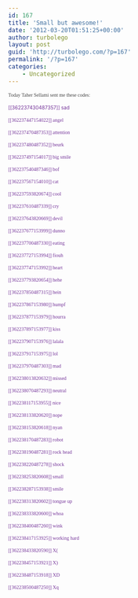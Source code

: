 ```yaml
---
id: 167
title: 'Small but awesome!'
date: '2012-03-20T01:51:25+00:00'
author: turbolego
layout: post
guid: 'http://turbolego.com/?p=167'
permalink: '/?p=167'
categories:
    - Uncategorized
---
```


<span style="color: #444444;"><span style="font-family: Georgia, 'Bitstream Charter', serif;"><span style="font-size: x-small;">Today Taher Sellami sent me these codes:</span></span></span>

<span style="color: #743399; font-size: x-small;">\[\[362237430487357\]\] sad</span>

<span style="color: #743399;"><span style="font-family: Georgia, 'Bitstream Charter', serif;"><span style="font-size: x-small;">\[\[362237447154022\]\] angel</span></span></span>

<span style="color: #743399;"><span style="font-family: Georgia, 'Bitstream Charter', serif;"><span style="font-size: x-small;">\[\[362237470487353\]\] attention</span></span></span>

<span style="color: #743399;"><span style="font-family: Georgia, 'Bitstream Charter', serif;"><span style="font-size: x-small;">\[\[362237480487352\]\] beurk</span></span></span>

<span style="color: #743399;"><span style="font-family: Georgia, 'Bitstream Charter', serif;"><span style="font-size: x-small;">\[\[362237497154017\]\] big smile</span></span></span>

<span style="color: #743399;"><span style="font-family: Georgia, 'Bitstream Charter', serif;"><span style="font-size: x-small;">\[\[362237540487346\]\] bof</span></span></span>

<span style="color: #743399;"><span style="font-family: Georgia, 'Bitstream Charter', serif;"><span style="font-size: x-small;">\[\[362237567154010\]\] cat</span></span></span>

<span style="color: #743399;"><span style="font-family: Georgia, 'Bitstream Charter', serif;"><span style="font-size: x-small;">\[\[362237593820674\]\] cool</span></span></span>

<span style="color: #743399;"><span style="font-family: Georgia, 'Bitstream Charter', serif;"><span style="font-size: x-small;">\[\[362237610487339\]\] cry</span></span></span>

<span style="color: #743399;"><span style="font-family: Georgia, 'Bitstream Charter', serif;"><span style="font-size: x-small;">\[\[362237643820669\]\] devil</span></span></span>

<span style="color: #743399;"><span style="font-family: Georgia, 'Bitstream Charter', serif;"><span style="font-size: x-small;">\[\[362237677153999\]\] dunno</span></span></span>

<span style="color: #743399;"><span style="font-family: Georgia, 'Bitstream Charter', serif;"><span style="font-size: x-small;">\[\[362237700487330\]\] eating</span></span></span>

<span style="color: #743399;"><span style="font-family: Georgia, 'Bitstream Charter', serif;"><span style="font-size: x-small;">\[\[362237727153994\]\] fiouh</span></span></span>

<span style="color: #743399;"><span style="font-family: Georgia, 'Bitstream Charter', serif;"><span style="font-size: x-small;">\[\[362237747153992\]\] heart</span></span></span>

<span style="color: #743399;"><span style="font-family: Georgia, 'Bitstream Charter', serif;"><span style="font-size: x-small;">\[\[362237793820654\]\] hehe</span></span></span>

<span style="color: #743399;"><span style="font-family: Georgia, 'Bitstream Charter', serif;"><span style="font-size: x-small;">\[\[362237850487315\]\] hein</span></span></span>

<span style="color: #743399;"><span style="font-family: Georgia, 'Bitstream Charter', serif;"><span style="font-size: x-small;">\[\[362237867153980\]\] humpf</span></span></span>

<span style="color: #743399;"><span style="font-family: Georgia, 'Bitstream Charter', serif;"><span style="font-size: x-small;">\[\[362237877153979\]\] hourra</span></span></span>

<span style="color: #743399;"><span style="font-family: Georgia, 'Bitstream Charter', serif;"><span style="font-size: x-small;">\[\[362237897153977\]\] kiss</span></span></span>

<span style="color: #743399;"><span style="font-family: Georgia, 'Bitstream Charter', serif;"><span style="font-size: x-small;">\[\[362237907153976\]\] lalala</span></span></span>

<span style="color: #743399;"><span style="font-family: Georgia, 'Bitstream Charter', serif;"><span style="font-size: x-small;">\[\[362237917153975\]\] lol</span></span></span>

<span style="color: #743399;"><span style="font-family: Georgia, 'Bitstream Charter', serif;"><span style="font-size: x-small;">\[\[362237970487303\]\] mad</span></span></span>

<span style="color: #743399;"><span style="font-family: Georgia, 'Bitstream Charter', serif;"><span style="font-size: x-small;">\[\[362238013820632\]\] missed</span></span></span>

<span style="color: #743399;"><span style="font-family: Georgia, 'Bitstream Charter', serif;"><span style="font-size: x-small;">\[\[362238070487293\]\] neutral</span></span></span>

<span style="color: #743399;"><span style="font-family: Georgia, 'Bitstream Charter', serif;"><span style="font-size: x-small;">\[\[362238117153955\]\] nice</span></span></span>

<span style="color: #743399;"><span style="font-family: Georgia, 'Bitstream Charter', serif;"><span style="font-size: x-small;">\[\[362238133820620\]\] nope</span></span></span>

<span style="color: #743399;"><span style="font-family: Georgia, 'Bitstream Charter', serif;"><span style="font-size: x-small;">\[\[362238153820618\]\] nyan</span></span></span>

<span style="color: #743399;"><span style="font-family: Georgia, 'Bitstream Charter', serif;"><span style="font-size: x-small;">\[\[362238170487283\]\] robot</span></span></span>

<span style="color: #743399;"><span style="font-family: Georgia, 'Bitstream Charter', serif;"><span style="font-size: x-small;">\[\[362238190487281\]\] rock head</span></span></span>

<span style="color: #743399;"><span style="font-family: Georgia, 'Bitstream Charter', serif;"><span style="font-size: x-small;">\[\[362238220487278\]\] shock</span></span></span>

<span style="color: #743399;"><span style="font-family: Georgia, 'Bitstream Charter', serif;"><span style="font-size: x-small;">\[\[362238253820608\]\] small</span></span></span>

<span style="color: #743399;"><span style="font-family: Georgia, 'Bitstream Charter', serif;"><span style="font-size: x-small;">\[\[362238287153938\]\] smile</span></span></span>

<span style="color: #743399;"><span style="font-family: Georgia, 'Bitstream Charter', serif;"><span style="font-size: x-small;">\[\[362238313820602\]\] tongue up</span></span></span>

<span style="color: #743399;"><span style="font-family: Georgia, 'Bitstream Charter', serif;"><span style="font-size: x-small;">\[\[362238333820600\]\] whoa</span></span></span>

<span style="color: #743399;"><span style="font-family: Georgia, 'Bitstream Charter', serif;"><span style="font-size: x-small;">\[\[362238400487260\]\] wink</span></span></span>

<span style="color: #743399;"><span style="font-family: Georgia, 'Bitstream Charter', serif;"><span style="font-size: x-small;">\[\[362238417153925\]\] working hard</span></span></span>

<span style="color: #743399;"><span style="font-family: Georgia, 'Bitstream Charter', serif;"><span style="font-size: x-small;">\[\[362238433820590\]\] X(</span></span></span>

<span style="color: #743399;"><span style="font-family: Georgia, 'Bitstream Charter', serif;"><span style="font-size: x-small;">\[\[362238457153921\]\] X)</span></span></span>

<span style="color: #743399;"><span style="font-family: Georgia, 'Bitstream Charter', serif;"><span style="font-size: x-small;">\[\[362238487153918\]\] XD</span></span></span>

<span style="color: #743399;"><span style="font-family: Georgia, 'Bitstream Charter', serif;"><span style="font-size: x-small;">\[\[362238500487250\]\] Xq[  ](https://turbolego.com/wp-content/uploads/2012/03/Screen-Shot-2012-03-20-at-12.38.10-AM.png)</span></span></span>